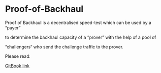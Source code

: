 # Proof-of-Backhaul

Proof of Backhaul is a decentralised speed-test which can be used by a “payer”

to determine the backhaul capacity of a “prover” with the help of a pool of

“challengers“ who send the challenge traffic to the prover.

Please read:

[GitBook link](https://witness-chain.gitbook.io/witness-chain/proof-of-backhaul/introduction)
